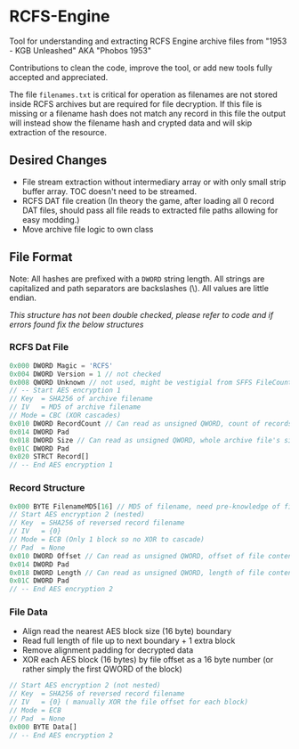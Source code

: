 # RCFS-Engine
Tool for understanding and extracting RCFS Engine archive files from "1953 - KGB Unleashed" AKA "Phobos 1953"

Contributions to clean the code, improve the tool, or add new tools fully accepted and appreciated.

The file `filenames.txt` is critical for operation as filenames are not stored inside RCFS archives but are required for file decryption.
If this file is missing or a filename hash does not match any record in this file the output will instead show the filename hash and crypted data and will skip extraction of the resource.

## Desired Changes
* File stream extraction without intermediary array or with only small strip buffer array. TOC doesn't need to be streamed.
* RCFS DAT file creation (In theory the game, after loading all 0 record DAT files, should pass all file reads to extracted file paths allowing for easy modding.)
* Move archive file logic to own class

## File Format
Note: All hashes are prefixed with a `DWORD` string length.
All strings are capitalized and path separators are backslashes (\\).
All values are little endian.

*This structure has not been double checked, please refer to code and if errors found fix the below structures*

### RCFS Dat File
```js
0x000 DWORD Magic = 'RCFS'
0x004 DWORD Version = 1 // not checked
0x008 QWORD Unknown // not used, might be vestigial from SFFS FileCount
// -- Start AES encryption 1
// Key  = SHA256 of archive filename
// IV   = MD5 of archive filename
// Mode = CBC (XOR cascades)
0x010 DWORD RecordCount // Can read as unsigned QWORD, count of records
0x014 DWORD Pad
0x018 DWORD Size // Can read as unsigned QWORD, whole archive file's size
0x01C DWORD Pad
0x020 STRCT Record[]
// -- End AES encryption 1
```

### Record Structure
```js
0x000 BYTE FilenameMD5[16] // MD5 of filename, need pre-knowledge of filenames to match
// Start AES encryption 2 (nested)
// Key  = SHA256 of reversed record filename
// IV   = {0}
// Mode = ECB (Only 1 block so no XOR to cascade)
// Pad  = None
0x010 DWORD Offset // Can read as unsigned QWORD, offset of file contents start
0x014 DWORD Pad
0x018 DWORD Length // Can read as unsigned QWORD, length of file contents
0x01C DWORD Pad
// -- End AES encryption 2
```

### File Data
* Align read the nearest AES block size (16 byte) boundary
* Read full length of file up to next boundary + 1 extra block
* Remove alignment padding for decrypted data
* XOR each AES block (16 bytes) by file offset as a 16 byte number (or rather simply the first QWORD of the block)
```js
// Start AES encryption 2 (not nested)
// Key  = SHA256 of reversed record filename
// IV   = {0} ( manually XOR the file offset for each block)
// Mode = ECB
// Pad  = None
0x000 BYTE Data[]
// -- End AES encryption 2
```